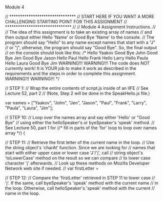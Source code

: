 Module 4


// *******************************
// START HERE IF YOU WANT A MORE CHALLENGING STARTING POINT FOR THIS ASSIGNMENT
// *******************************
//
// Module 4 Assignment Instructions.
//
// The idea of this assignment is to take an existing array of names
// and then output either Hello 'Name' or Good Bye 'Name' to the console.
// The program should say "Hello" to any name except names that start with a "J"
// or "j", otherwise, the program should say "Good Bye". So, the final output
// on the console should look like this:
/*
Hello Yaakov
Good Bye John
Good Bye Jen
Good Bye Jason
Hello Paul
Hello Frank
Hello Larry
Hello Paula
Hello Laura
Good Bye Jim
WARNING!!! WARNING!!!
The code does NOT currently work! It is YOUR job to make it work
as described in the requirements and the steps in order to complete this
assignment.
WARNING!!! WARNING!!!
*/

// STEP 1:
// Wrap the entire contents of script.js inside of an IIFE
// See Lecture 52, part 2
// (Note, Step 2 will be done in the SpeakHello.js file.)

var names = ["Yaakov", "John", "Jen", "Jason", "Paul", "Frank", "Larry", "Paula", "Laura", "Jim"];

// STEP 10:
// Loop over the names array and say either 'Hello' or "Good Bye"
// using either the helloSpeaker's or byeSpeaker's 'speak' method.
// See Lecture 50, part 1
for (/* fill in parts of the 'for' loop to loop over names array */) {

  // STEP 11:
  // Retrieve the first letter of the current name in the loop.
  // Use the string object's 'charAt' function. Since we are looking for
  // names that start with either upper case or lower case 'J'/'j', call
  // string object's 'toLowerCase' method on the result so we can compare
  // to lower case character 'j' afterwards.
  // Look up these methods on Mozilla Developer Network web site if needed.
  // var firstLetter =

  // STEP 12:
  // Compare the 'firstLetter' retrieved in STEP 11 to lower case
  // 'j'. If the same, call byeSpeaker's 'speak' method with the current name
  // in the loop. Otherwise, call helloSpeaker's 'speak' method with the current
  // name in the loop.